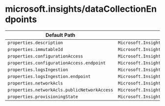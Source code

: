 # microsoft.insights/dataCollectionEndpoints

| Default Path | Alias |
|---|---|
| `properties.description` | `Microsoft.Insights/dataCollectionEndpoints/description` |
| `properties.immutableId` | `Microsoft.Insights/dataCollectionEndpoints/immutableId` |
| `properties.configurationAccess` | `Microsoft.Insights/dataCollectionEndpoints/configurationAccess` |
| `properties.configurationAccess.endpoint` | `Microsoft.Insights/dataCollectionEndpoints/configurationAccess.endpoint` |
| `properties.logsIngestion` | `Microsoft.Insights/dataCollectionEndpoints/logsIngestion` |
| `properties.logsIngestion.endpoint` | `Microsoft.Insights/dataCollectionEndpoints/logsIngestion.endpoint` |
| `properties.networkAcls` | `Microsoft.Insights/dataCollectionEndpoints/networkAcls` |
| `properties.networkAcls.publicNetworkAccess` | `Microsoft.Insights/dataCollectionEndpoints/networkAcls.publicNetworkAccess` |
| `properties.provisioningState` | `Microsoft.Insights/dataCollectionEndpoints/provisioningState` |


